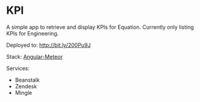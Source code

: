 # KPI

A simple app to retrieve and display KPIs for Equation. Currently only listing KPIs for Engineering.

Deployed to: http://bit.ly/200Pu9J

Stack: [Angular-Meteor](http://www.angular-meteor.com)

Services:
* Beanstalk
* Zendesk
* Mingle